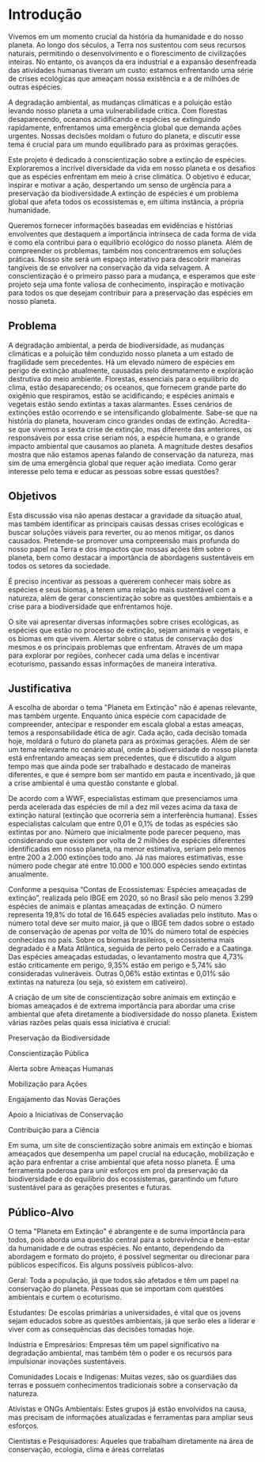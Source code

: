 # Introdução

Vivemos em um momento crucial da história da humanidade e do nosso planeta. Ao longo dos séculos, a Terra nos sustentou com seus recursos naturais, permitindo o desenvolvimento e o florescimento de civilizações inteiras. No entanto, os avanços da era industrial e a expansão desenfreada das atividades humanas tiveram um custo: estamos enfrentando uma série de crises ecológicas que ameaçam nossa existência e a de milhões de outras espécies.

A degradação ambiental, as mudanças climáticas e a poluição estão levando nosso planeta a uma vulnerabilidade crítica. Com florestas desaparecendo, oceanos acidificando e espécies se extinguindo rapidamente, enfrentamos uma emergência global que demanda ações urgentes. Nossas decisões moldam o futuro do planeta, e discutir esse tema é crucial para um mundo equilibrado para as próximas gerações.

Este projeto é dedicado à conscientização sobre a extinção de espécies. Exploraremos a incrível diversidade da vida em nosso planeta e os desafios que as espécies enfrentam em meio à crise climática. O objetivo é educar, inspirar e motivar a ação, despertando um senso de urgência para a preservação da biodiversidade.A extinção de espécies é um problema global que afeta todos os ecossistemas e, em última instância, a própria humanidade. 

Queremos fornecer informações baseadas em evidências e histórias envolventes que destaquem a importância intrínseca de cada forma de vida e como ela contribui para o equilíbrio ecológico do nosso planeta. Além de compreender os problemas, também nos concentraremos em soluções práticas. Nosso site será um espaço interativo para descobrir maneiras tangíveis de se envolver na conservação da vida selvagem. A conscientização é o primeiro passo para a mudança, e esperamos que este projeto seja uma fonte valiosa de conhecimento, inspiração e motivação para todos os que desejam contribuir para a preservação das espécies em nosso planeta.

## Problema

A degradação ambiental, a perda de biodiversidade, as mudanças climáticas e a poluição têm conduzido nosso planeta a um estado de fragilidade sem precedentes. Há um elevado número de espécies em perigo de extinção atualmente, causadas pelo desmatamento e exploração destrutiva do meio ambiente. Florestas, essenciais para o equilíbrio do clima, estão desaparecendo; os oceanos, que fornecem grande parte do oxigênio que respiramos, estão se acidificando; e espécies animais e vegetais estão sendo extintas a taxas alarmantes.
Esses cenários de extinções estão ocorrendo e se intensificando globalmente. Sabe-se que na história do planeta, houveram cinco grandes ondas de extinção. Acredita-se que vivemos a sexta crise de extinção, mas diferente das anteriores, os responsáveis por essa crise seriam nós, a espécie humana, e o grande impacto ambiental que causamos ao planeta.
A magnitude destes desafios mostra que não estamos apenas falando de conservação da natureza, mas sim de uma emergência global que requer ação imediata.
Como gerar interesse pelo tema e educar as pessoas sobre essas questões?

## Objetivos

Esta discussão visa não apenas destacar a gravidade da situação atual, mas também identificar as principais causas dessas crises ecológicas e buscar soluções viáveis para reverter, ou ao menos mitigar, os danos causados. Pretende-se promover uma compreensão mais profunda do nosso papel na Terra e dos impactos que nossas ações têm sobre o planeta, bem como destacar a importância de abordagens sustentáveis em todos os setores da sociedade.

É preciso incentivar as pessoas a quererem conhecer mais sobre as espécies e seus biomas, a terem uma relação mais sustentável com a natureza, além de gerar conscientização sobre as questões ambientais e a crise para a biodiversidade que enfrentamos hoje.

O site vai apresentar diversas informações sobre crises ecológicas, as espécies que estão no processo de extinção, sejam animais e vegetais, e os biomas em que vivem. Alertar sobre o status de conservação dos mesmos e os principais problemas que enfrentam. 
Através de um mapa para explorar por regiões, conhecer cada uma delas e incentivar ecoturismo, passando essas informações de maneira interativa.

## Justificativa

A escolha de abordar o tema "Planeta em Extinção" não é apenas relevante, mas também urgente. Enquanto única espécie com capacidade de compreender, antecipar e responder em escala global a estas ameaças, temos a responsabilidade ética de agir. Cada ação, cada decisão tomada hoje, moldará o futuro do planeta para as próximas gerações. Além de ser um tema relevante no cenário atual, onde a biodiversidade do nosso planeta está enfrentando ameaças sem precedentes, que é discutido a algum tempo mas que ainda pode ser trabalhado e destacado de maneiras diferentes, e que é sempre bom ser mantido em pauta e incentivado, já que a crise ambiental é uma questão constante e global. 

De acordo com a WWF, especialistas estimam que presenciamos uma perda acelerada das espécies de mil a dez mil vezes acima da taxa de extinção natural (extinção que ocorreria sem a interferência humana).
Esses especialistas calculam que entre 0,01 e 0,1% de todas as espécies são extintas por ano. Número que inicialmente pode parecer pequeno, mas considerando que existem por volta de 2 milhões de espécies diferentes identificadas em nosso planeta, na menor estimativa, seriam pelo menos entre 200 a 2.000 extinções todo ano. Já nas maiores estimativas, esse número pode chegar até entre 10.000 e 100.000 espécies sendo extintas anualmente.

Conforme a pesquisa “Contas de Ecossistemas: Espécies ameaçadas de extinção”, realizada pelo IBGE em 2020, só no Brasil são pelo menos 3.299 espécies de animais e plantas ameaçadas de extinção. 
O número representa 19,8% do total de 16.645 espécies avaliadas pelo instituto. Mas o número total deve ser muito maior, já que o IBGE tem dados sobre o estado de conservação de apenas por volta de 10% do número total de espécies conhecidas no país.
Sobre os biomas brasileiros, o ecossistema mais degradado é a Mata Atlântica, seguida de perto pelo Cerrado e a Caatinga.
Das espécies ameaçadas estudadas, o levantamento mostra que 4,73% estão criticamente em perigo, 9,35% estão em perigo e 5,74% são consideradas vulneráveis. Outras 0,06% estão extintas e 0,01% são extintas na natureza (ou seja, só existem em cativeiro).

A criação de um site de conscientização sobre animais em extinção e biomas ameaçados é de extrema importância para abordar uma crise ambiental que afeta diretamente a biodiversidade do nosso planeta. Existem várias razões pelas quais essa iniciativa é crucial:

Preservação da Biodiversidade

Conscientização Pública

Alerta sobre Ameaças Humanas

Mobilização para Ações

Engajamento das Novas Gerações

Apoio a Iniciativas de Conservação

Contribuição para a Ciência

Em suma, um site de conscientização sobre animais em extinção e biomas ameaçados que desempenha um papel crucial na educação, mobilização e ação para enfrentar a crise ambiental que afeta nosso planeta. É uma ferramenta poderosa para unir esforços em prol da preservação da biodiversidade e do equilíbrio dos ecossistemas, garantindo um futuro sustentável para as gerações presentes e futuras.


## Público-Alvo

O tema "Planeta em Extinção" é abrangente e de suma importância para todos, pois aborda uma questão central para a sobrevivência e bem-estar da humanidade e de outras espécies. No entanto, dependendo da abordagem e formato do projeto, é possível segmentar ou direcionar para públicos específicos. Eis alguns possíveis públicos-alvo:

Geral: Toda a população, já que todos são afetados e têm um papel na conservação do planeta. Pessoas que se importam com questões ambientais e curtem o ecoturismo. 

Estudantes: De escolas primárias a universidades, é vital que os jovens sejam educados sobre as questões ambientais, já que serão eles a liderar e viver com as consequências das decisões tomadas hoje.

Indústria e Empresários: Empresas têm um papel significativo na degradação ambiental, mas também têm o poder e os recursos para impulsionar inovações sustentáveis.

Comunidades Locais e Indígenas: Muitas vezes, são os guardiães das terras e possuem conhecimentos tradicionais sobre a conservação da natureza.

Ativistas e ONGs Ambientais: Estes grupos já estão envolvidos na causa, mas precisam de informações atualizadas e ferramentas para ampliar seus esforços.

Cientistas e Pesquisadores: Aqueles que trabalham diretamente na área de conservação, ecologia, clima e áreas correlatas
